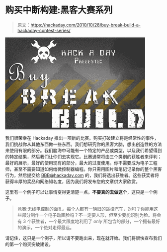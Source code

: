 # 购买中断构建:黑客大赛系列

> 原文：<https://hackaday.com/2010/10/28/buy-break-build-a-hackaday-contest-series/>

![](img/795f38e44c76b1be9e08b59d32ca3855.png "We like alliteration")

我们很荣幸在 Hackaday 推出一项新的比赛。购买打破建立将是经常性的事件，我们挑战你从其他东西做一些东西。我们想研究你的黑客大脑，想出创造性的方法来使用有限的部分。我们脑海中可能有一个特定的产品或类型，以及我们希望得到的特定结果，然后我们让你们去实现它。比赛通常将由三个类别的获胜者来评判；最好的展示，最好的使用现有的部分，最大的过度使用。你不需要成为电子工程师，甚至不需要知道如何给微控制器编程。你只需用图片和笔记记录你的整个黑客行为，然后提交给 BBB@hackaday.com 的，我们将选出获胜者。这些获奖者将获得丰厚的奖品和网络知名度，因为我们将发布您的文章供大家欣赏。

这里有一个例子可以让事情变得更清楚一点。**不要真的去做这个**，这只是一个例子。

> 竞赛:无线电控制的面孔。每个人都有一辆旧的遥控汽车，对吗？你能用这些部分制作一个电子动画脸吗？不一定要人形，但至少要能识别为脸。将会有 3 个获胜者，一个最大限度地利用了 *only* 所包含的部分，一个拥有最好的演示，一个绝对走得最远。

请记住，这只是一个例子，所以请不要跑出来，现在就开始。我们将很快宣布我们的第一个购买突破建设。